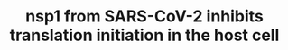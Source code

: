 ---
annotations:
- id: DOID:2945
  parent: disease by infectious agent
  type: Disease Ontology
  value: severe acute respiratory syndrome
- id: PW:0000580
  parent: regulatory pathway
  type: Pathway Ontology
  value: translation initiation pathway
- id: DOID:934
  parent: disease by infectious agent
  type: Disease Ontology
  value: viral infectious disease
- id: DOID:0080600
  parent: disease by infectious agent
  type: Disease Ontology
  value: COVID-19
authors:
- NhungP
- Mkutmon
- Egonw
- Fehrhart
- Eweitz
citedin:
- link: PMC9519890
  title: 'Tissue-specific pathway activities: A retrospective analysis in COVID-19
    patients (2022)'
communities:
- COVID19
description: The pathway depicted how nsp1 from SARS-CoV 2 may inhibit translation
  in the host cell (Yuan S et al 2020, PubMed 33188728). nsp1 protein competes with
  the EIF3J subunit of the EIF3s complex for binding to the 40S ribosomal subunit.
  The resulted 43S pre-initiation complex can no longer load the mRNA from the host
  cell for starting translation.
last-edited: 2024-12-31
ndex: 7214b9f8-8b74-11eb-9e72-0ac135e8bacf
organisms:
- Homo sapiens
redirect_from:
- /index.php/Pathway:WP5027
- /instance/WP5027
- /instance/WP5027_r136185
revision: r136185
schema-jsonld:
- '@context': https://schema.org/
  '@id': https://wikipathways.github.io/pathways/WP5027.html
  '@type': Dataset
  creator:
    '@type': Organization
    name: WikiPathways
  description: The pathway depicted how nsp1 from SARS-CoV 2 may inhibit translation
    in the host cell (Yuan S et al 2020, PubMed 33188728). nsp1 protein competes with
    the EIF3J subunit of the EIF3s complex for binding to the 40S ribosomal subunit.
    The resulted 43S pre-initiation complex can no longer load the mRNA from the host
    cell for starting translation.
  keywords:
  - EIF1
  - EIF1A
  - EIF2S1
  - EIF2S2
  - EIF2S3
  - EIF3A
  - EIF3B
  - EIF3C
  - EIF3D
  - EIF3E
  - EIF3F
  - EIF3G
  - EIF3H
  - EIF3I
  - EIF3J
  - EIF5
  - met-tRNAi
  - nsp1
  license: CC0
  name: nsp1 from SARS-CoV-2 inhibits translation initiation in the host cell
seo: CreativeWork
title: nsp1 from SARS-CoV-2 inhibits translation initiation in the host cell
wpid: WP5027
---